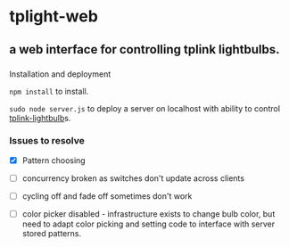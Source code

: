 # tplight-web
## a web interface for controlling tplink lightbulbs.

###
Installation and deployment

`npm install` to install.

`sudo node server.js` to deploy a server on localhost with ability to control [tplink-lightbulb](https://github.com/konsumer/tplink-lightbulb)s.

### Issues to resolve

- [x] Pattern choosing
- [ ] concurrency broken as switches don't update across clients
- [ ] cycling off and fade off sometimes don't work
- [ ] color picker disabled - infrastructure exists to change bulb color, but need to adapt
color picking and setting code to interface with server stored patterns.
 